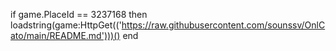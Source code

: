 if game.PlaceId == 3237168 then 
   loadstring(game:HttpGet(('https://raw.githubusercontent.com/sounssv/OnlCato/main/README.md')))()
    end
